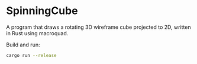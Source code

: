 # SpinningCube

A program that draws a rotating 3D wireframe cube projected to 2D, written in Rust using macroquad.

Build and run:
```bash
cargo run --release
